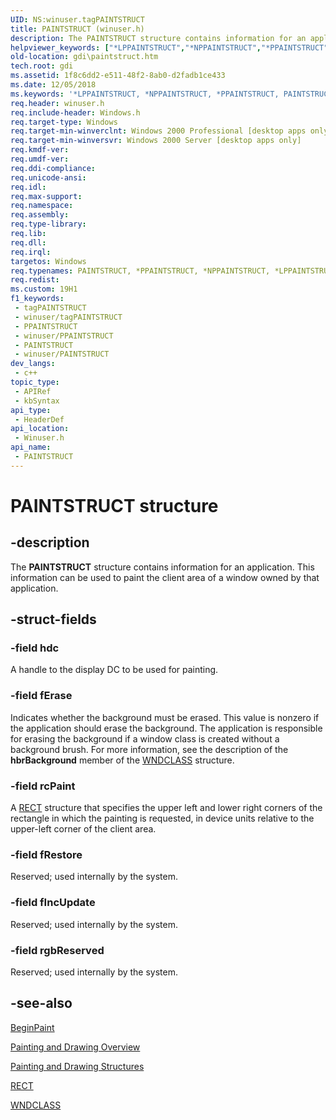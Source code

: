 ```yaml
---
UID: NS:winuser.tagPAINTSTRUCT
title: PAINTSTRUCT (winuser.h)
description: The PAINTSTRUCT structure contains information for an application. This information can be used to paint the client area of a window owned by that application.
helpviewer_keywords: ["*LPPAINTSTRUCT","*NPPAINTSTRUCT","*PPAINTSTRUCT","PAINTSTRUCT","PAINTSTRUCT structure [Windows GDI]","PPAINTSTRUCT","PPAINTSTRUCT structure pointer [Windows GDI]","_win32_PAINTSTRUCT_str","gdi.paintstruct","tagPAINTSTRUCT","winuser/PAINTSTRUCT","winuser/PPAINTSTRUCT"]
old-location: gdi\paintstruct.htm
tech.root: gdi
ms.assetid: 1f8c6dd2-e511-48f2-8ab0-d2fadb1ce433
ms.date: 12/05/2018
ms.keywords: '*LPPAINTSTRUCT, *NPPAINTSTRUCT, *PPAINTSTRUCT, PAINTSTRUCT, PAINTSTRUCT structure [Windows GDI], PPAINTSTRUCT, PPAINTSTRUCT structure pointer [Windows GDI], _win32_PAINTSTRUCT_str, gdi.paintstruct, tagPAINTSTRUCT, winuser/PAINTSTRUCT, winuser/PPAINTSTRUCT'
req.header: winuser.h
req.include-header: Windows.h
req.target-type: Windows
req.target-min-winverclnt: Windows 2000 Professional [desktop apps only]
req.target-min-winversvr: Windows 2000 Server [desktop apps only]
req.kmdf-ver: 
req.umdf-ver: 
req.ddi-compliance: 
req.unicode-ansi: 
req.idl: 
req.max-support: 
req.namespace: 
req.assembly: 
req.type-library: 
req.lib: 
req.dll: 
req.irql: 
targetos: Windows
req.typenames: PAINTSTRUCT, *PPAINTSTRUCT, *NPPAINTSTRUCT, *LPPAINTSTRUCT
req.redist: 
ms.custom: 19H1
f1_keywords:
 - tagPAINTSTRUCT
 - winuser/tagPAINTSTRUCT
 - PPAINTSTRUCT
 - winuser/PPAINTSTRUCT
 - PAINTSTRUCT
 - winuser/PAINTSTRUCT
dev_langs:
 - c++
topic_type:
 - APIRef
 - kbSyntax
api_type:
 - HeaderDef
api_location:
 - Winuser.h
api_name:
 - PAINTSTRUCT
---
```


# PAINTSTRUCT structure


## -description

The <b>PAINTSTRUCT</b> structure contains information for an application. This information can be used to paint the client area of a window owned by that application.

## -struct-fields

### -field hdc

A handle to the display DC to be used for painting.

### -field fErase

Indicates whether the background must be erased. This value is nonzero if the application should erase the background. The application is responsible for erasing the background if a window class is created without a background brush. For more information, see the description of the <b>hbrBackground</b> member of the <a href="https://docs.microsoft.com/windows/desktop/api/winuser/ns-winuser-wndclassa">WNDCLASS</a> structure.

### -field rcPaint

A <a href="/windows/desktop/api/windef/ns-windef-rect">RECT</a> structure that specifies the upper left and lower right corners of the rectangle in which the painting is requested, in device units relative to the upper-left corner of the client area.

### -field fRestore

Reserved; used internally by the system.

### -field fIncUpdate

Reserved; used internally by the system.

### -field rgbReserved

Reserved; used internally by the system.

## -see-also

<a href="https://docs.microsoft.com/windows/desktop/api/winuser/nf-winuser-beginpaint">BeginPaint</a>



<a href="https://docs.microsoft.com/windows/desktop/gdi/painting-and-drawing">Painting and Drawing Overview</a>



<a href="https://docs.microsoft.com/windows/desktop/gdi/painting-and-drawing-structures">Painting and Drawing Structures</a>



<a href="/windows/desktop/api/windef/ns-windef-rect">RECT</a>



<a href="https://docs.microsoft.com/windows/desktop/api/winuser/ns-winuser-wndclassa">WNDCLASS</a>

